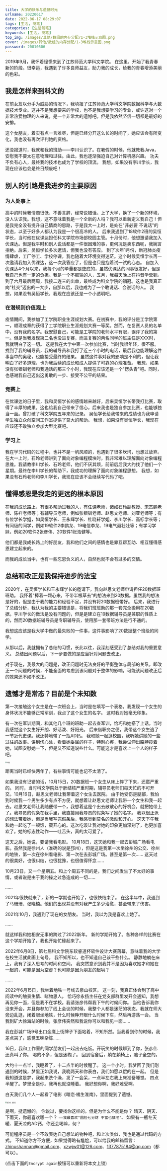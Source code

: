 ```yaml
---
title: 大学的快乐与遗憾时光
urlname: 20220617
date: 2022-06-17 08:29:07
tags: [生活, 随笔]
categories: [生活随笔]
keywords: [生活, 随笔]
top_img: /images/其他/数组的内存分配/1-3堆栈示意图.png
cover: /images/其他/数组的内存分配/1-3堆栈示意图.png
password: 20010506
---
```


2019年9月，我怀着憧憬来到了江苏师范大学科文学院。
在这里，开始了我青春新的阶段。很幸运，我遇到了许多良师益友，助力我的成长，给我的青春增添美丽的色彩。

## 我是怎样来到科文的


在前女友以分手为威胁的情况下，我填报了江苏师范大学科文学院数据科学与大数据技术专业。这并不是我想要来的学校，也不是我想要学习的专业，或许这对一个非常热爱物理的人来说，是一个非常大的遗憾吧。但是我依然坚信一切都是最好的安排。

这个女朋友，着实有点一言难尽，但是已经分开这么长的时间了，她应该会有所变化，我也没有再次评判她的资格。


还没报道时，我就和我的班助——李川认识了。在暑假的时候，他就教我Java，安慰我不要太在意物理和过往。由此，我也逐渐强迫自己对计算机感兴趣。
功夫不负有心人，最终我的技术也成为了学校的顶流。
我想，如果没有李川学长，我现在应该也会是终日颓废吧！


## 别人的引路是我进步的主要原因

### 为人处事上

高中的时候我情商很低，不善言辞，经常说错话。上了大学，换了一个新的环境，没人认识我。我想，这不意味着我是一个全新的人吗？我可以重新定义我自己！但是我完全没有提升自己情商的思路，于是我大一上时，是处在"非必要 不说话"的状态，以至于好多人都认为我是一个很高冷的人。
后来我遇到了18软件2班的吴恒学长，当时他在优课达担任科文学院市场部校园主管。十月份时，他想邀请我加入优课达。但是我平时和别人说话都是一件很困难的事，更何况是卖东西呢，我婉言拒绝。后来，吴恒学长多次邀请，但我也没有答应。
到了次年1月份，新冠肺炎疫情肆虐，工厂停工、学校停课，我也随着大环境变得迷茫。这个时候吴恒学长再一次邀请我加入优课达，这一次我答应了，但是也只是抱着试一试的心态。
自加入优课达4个月以来，我每个月的单量都是垫底的，虽然优课达的同事很友好，但是我自己也有一定的负担。我是一个不服输的人，五月，我每天晚上在抖音学营销。到了六月最后两周，我接二连三的出单，最终成为科文学院的销冠。这也是我真正向"社交"迈出的一大步，自那以后，我也成为了一个敢说话、会说话的人。
我想，如果没有吴恒学长，我现在应该还是一个小透明吧。

### 在潜规则价值观上

疫情期间，我参加了工学院职业生涯规划大赛。在初赛中，我的评分是工学院第一，顺理成章的获得了工学院职业生涯规划大赛一等奖。然而，在复赛人员的名单中，没有我的名字。我安慰自己，可能是工学院的老师水平有限，误评了我的第一。但是当我发现第二名也没进复赛，而进复赛的两名同学的班主任是XXX时，我就明白了这一切。
这是我在大学中第一次参加比赛，当时我很年轻，很不服。找到了我的辅导员，我的辅导员和我打了近三个小时的电话，最后我也能理解这件事当中的奥秘，也能接受最终的结果。
虽然这件事对我的影响是不利的，但让我明白了好多道理，也为我后续的成长和成人提供了可靠的心理准备。
我想，如果没有张银钏老师和我通话的那三个小时，我现在应该还是一个"愣头青"吧。同时，也感谢我自己迈出这勇敢的一步、接受不公平的结果。

### 竞赛上

在优课达的日子里，我和吴恒学长的感情越来越好，后来吴恒学长带我打比赛，取得了丰厚的成果。这也给我自己带来了信心，后来我也是独自参加比赛，也能够独当一面。曾打破了科文学院五年来的记录。
吴恒学长给我带来的成绩也为我申请学生独立众创空间工作室提供了莫大的帮助。
我想，如果没有吴恒学长，我现在应该还不敢独立参加大型比赛吧。

### 学习上

我在学习代码的过程中，也并不是一帆风顺的，也遇到了很多坎坷，也想过放弃。在大一上时，石玲老师讲到了面向对象编程模块时，我非常难以理解面向对象编程思维。我请教李川学长、石玲老师，他们不厌其烦，前前后后我大约找了他们一个星期。最终在李川学长的帮助下，我成功的理解了面向对象编程思想。
我想，如果没有石玲老师和李川学长，我现在应该不会继续写代码了吧。

## 懂得感恩是我走的更远的根本原因

在我的成长路上，有很多帮助过我的人，有任课老师，诸如石玲副教授、宋杰鹏老师、陈祥老师等；有辅导员老师，例如张银钏老师、赵思文老师、刘亚老师等；有各位学长学姐，如吴恒学长、王永辉学长、杜晓轩学姐、李川学长、高标学长等；有同级的同学，例如19软件2李鹏龙、19电信李龙、19电气聂壮壮等；有学习学妹，例如20软件2张彦伟、20软件1张浩健等。

他们都是我成长路上的好朋友，我和他们之间的感情也是靠互帮互助、相互懂得感恩建立起来的。

而我的成长当中，也有一些忘恩负义的人，自然也就不会有过多的交情。

## 总结和改正是我保持进步的法宝


2020年，在吴恒学长和王永辉学长的邀请下，我向赵思文老师申请担任20数据班班助。
我怀着"捧着一颗心来，不带半根草去"的想法来到20数据。虽然我的想法是好的，但是由于我的能力和经验不足，并没有将20数据班带好。
后来，我进行了总结分析，我认为我的主要错误是，将我们班班助的那一套完全搬用在20数据。李川学长的做法是没有问题的，但是是建立在19数据辅导员是兼职的性质上的，然而20数据班辅导员是专职辅导员，使用那一套带班方法是行不通的。

我想这应该是我大学中做的最失败的一件事，这件事影响了20数据整个班级的同学。

从那以后，我就拥有了总结的习惯，长此以往，我深刻感受到了总结对我的重要意义。
总结出问题以后，下一步要做的是应当针对问题去改正。

对于现在，我最大的问题是，改正问题时无法良好的平衡整体与局部的关系。即改正一个问题的时候，不能全面的考虑到该问题对于整体的影响，可能该问题改正后的效果还不如不改正。

## 遗憾才是常态？目前是个未知数

第一次接触这个女生是在一次班会上，当时是在填写一个表格，我发现一个女生的身体状况不能够正常军训，我点了这个女生的名字。
这时我对她毫无印象。

有一次在军训期间，和其他几个班的班助一起去查军训，恰巧和她搭了上话。当时我感觉这个女生好开朗、好活泼、好阳光。
后来借职务之便，我带这个女生逃了一节近代史课。我还特地带了一瓶AD钙。
我和她一起逛校园，我听她讲她的一些过往的故事。讲到伤心处，看着她委屈的样子，特别心疼，我尝试伸出胳膊揽着她，试图安慰她一下，但是又不知道说些什么。可能这才是喜欢上一个人的样子吧。

<img src="/images/生活随笔/1大学/AD钙.png" alt="AD钙" style="zoom: 30%">

距离当时已经快两年了，有些事情可能也记不太清了。

如果我没有记错的话，10月15日，20数据班一个女生从床上摔了下来，还蛮严重的。
同时，当时科文学院处于肺结核严重时期，辅导员老师们每天忙的不可开交。10月16日，赵思文老师让我带着这个女生去医院。
由于她受伤是腿部，我怕到时候我一个男生多少有点不方便，就想着让赵思文老师让我带一个女生和我一起去。赵思文老师让我随便带一个，我想着这是个出去散散心的好机会，就把她带上了。我导员的假条在我手里，我直接用我导员的假条写了她的名字。
我以很正派的想法带着她，但是当我写完假条后，我感觉到莫名的激动和开心。
这天下午我和她一起吃了一顿饭，蛮开心的。这次吃饭让我对她的印象更加深刻了，也更加喜欢了。她的标志性动作——吐舌头，真的太可爱了。

这天之后，她说，要请我看电影。
10月18日，这天她和我一起去彭城广场看电影。虽然我是徐州人（准确的说是邳州），但是这是我第一次坐徐州的公交、徐州的地铁，第一次在徐州看电影、第一次在去彭城广场。甚至是第一次......
这天过的很美好，也很纠结，也很犹豫，也很值得怀念......

10月23日，又一个星期五。和上个周五不同的是，我们之间发生了不太好的事情，或者说是由于我的操之过急造成的一切......

......

2021年很快就来了，新的一学期也开始了，也很快结束了。
在这半年中，我遇到了马珊珊、张晓楠。他们的出现并没有对我产生多少治愈，甚至带来了伤害。

2021年10月，我遇到了现在的女朋友。
当时，我以为我是喜欢上她了。

......

就这样我和她相安无事的跨过了2022新年。
新的学期开始了。各种各样的比赛在这个学期开始了，我也开始忙碌起来了。

2022年6月8日，第七届科文学院东软睿道杯软件设计大赛落幕，意味着我的大学在校生活就此画上句号。
我不知所以，也不知道自己该干些什么。
静静地躺在床上，我有了深入思考的时间和空间。
我突然意识到我并不是因为喜欢她才和她在一起的，可能是因为空虚？也可能是因为朋友的起哄？

......

2022年6月15日，我坐着地铁一号线去泉山校区。
这一刻，我真正体会到了高中阅读中的触景生情、睹物思人。
恰巧徐永扬主任在党支部群里发开会通知，我想再见你一面，但是我不在学校。我请张彦伟帮我下午的时候问你。
当他告诉我你没来开会，并且你参加了线上会议的时候，我整个人都是迷茫的状态。我就在师大旁边乱逛，闭着眼坐地铁，什么时候睁开眼什么时候下车，然后再游荡一会。
当我到矿大徐海站的时候，张彦伟突然和我说你可以和我见一面......

我在彭城广场9号出口金鹰上街牌子下面站着，不知所然。当我看到你的时候，我差点哭了，感觉五味杂陈......

16日，我和工作室的同学朋友们一起出去吃饭。开玩笑的时候聊到了你，张彦伟还真叫了你。
喝的不多，但是迷糊了。
回到宿舍后，躺在躺椅上，脑子全空的。

大约十一点半，我睡着了，十二点半的时候醒了。
这一个小时，我梦回了我们刚遇到的时候，梦里正如我说，我晚两天和你表白，我们如愿以偿的在一起。
但是我知道这是梦，我起来洗个澡，发了一会呆，一点半左右我上床准备睡觉。
四点半醒了。梦里全是你。我再也就没睡着。
我好想你啊，我好难受啊。

白天我们几个人一起看了电影《暗恋·橘生淮南》，里面提到了遗憾。

<img src="/images/生活随笔/1大学/表白吧，就现在.png" alt="表白吧，就现在" style="zoom: 30%">

是啊，挺遗憾的。
你说过，要找你这样的。但是为什么不能是你？
晴天、阴天、下雨天，你最喜欢哪一个？  `——我最喜欢"圆脸七分财 不富也镇宅"。`
如果有一瓶冬天暖、夏天凉的AD钙，你还会喝嘛，何？


可能程序员是一个不敢表达自己想法的物种吧，和上次类似，我也是通过代码的方式。
不知道你方不方便，如果觉得略有尴尬，可以给我的邮箱留言：zhinushannan@gmail.com、xzwjw01@126.com、1377875184@qq.com（都可以）。


(点击下面的`Encrypt again`按钮可以重新将本文上锁)
